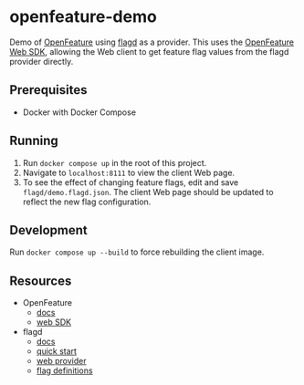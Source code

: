 # openfeature-demo
Demo of [OpenFeature](https://openfeature.dev/) using [flagd](https://flagd.dev/) as a provider.  This uses the [OpenFeature Web SDK](https://openfeature.dev/docs/reference/technologies/client/web/), allowing the Web client to get feature flag values from the flagd provider directly.

## Prerequisites
- Docker with Docker Compose

## Running
1. Run `docker compose up` in the root of this project.
2. Navigate to `localhost:8111` to view the client Web page.
3. To see the effect of changing feature flags, edit and save `flagd/demo.flagd.json`. The client Web page should be updated to reflect the new flag configuration.

## Development
Run `docker compose up --build` to force rebuilding the client image.

## Resources
- OpenFeature
  - [docs](https://openfeature.dev/docs/reference/intro)
  - [web SDK](https://openfeature.dev/docs/reference/technologies/client/web/)
- flagd
  - [docs](https://flagd.dev/)
  - [quick start](https://flagd.dev/quick-start/)
  - [web provider](https://flagd.dev/providers/web/)
  - [flag definitions](https://flagd.dev/reference/flag-definitions/)